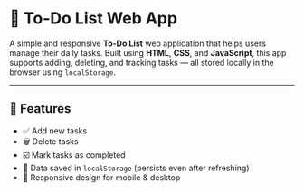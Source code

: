 # 📝 To-Do List Web App

A simple and responsive **To-Do List** web application that helps users manage their daily tasks. Built using **HTML**, **CSS**, and **JavaScript**, this app supports adding, deleting, and tracking tasks — all stored locally in the browser using `localStorage`.

---

## 🚀 Features

- ✅ Add new tasks
- 🗑️ Delete tasks
- ☑️ Mark tasks as completed
- 💾 Data saved in `localStorage` (persists even after refreshing)
- 📱 Responsive design for mobile & desktop
